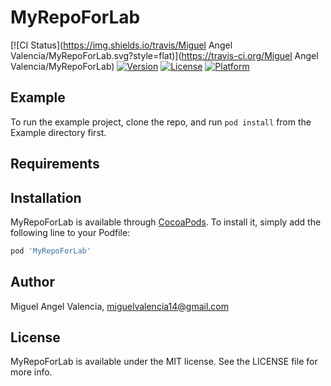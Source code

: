 # MyRepoForLab

[![CI Status](https://img.shields.io/travis/Miguel Angel Valencia/MyRepoForLab.svg?style=flat)](https://travis-ci.org/Miguel Angel Valencia/MyRepoForLab)
[![Version](https://img.shields.io/cocoapods/v/MyRepoForLab.svg?style=flat)](https://cocoapods.org/pods/MyRepoForLab)
[![License](https://img.shields.io/cocoapods/l/MyRepoForLab.svg?style=flat)](https://cocoapods.org/pods/MyRepoForLab)
[![Platform](https://img.shields.io/cocoapods/p/MyRepoForLab.svg?style=flat)](https://cocoapods.org/pods/MyRepoForLab)

## Example

To run the example project, clone the repo, and run `pod install` from the Example directory first.

## Requirements

## Installation

MyRepoForLab is available through [CocoaPods](https://cocoapods.org). To install
it, simply add the following line to your Podfile:

```ruby
pod 'MyRepoForLab'
```

## Author

Miguel Angel Valencia, miguelvalencia14@gmail.com

## License

MyRepoForLab is available under the MIT license. See the LICENSE file for more info.

